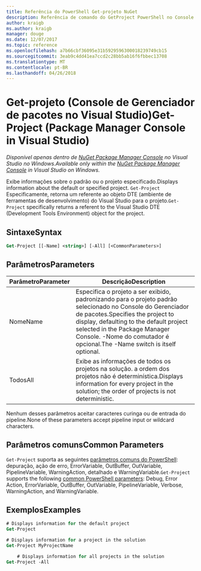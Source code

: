 ```yaml
---
title: Referência do PowerShell Get-projeto NuGet
description: Referência de comando do GetProject PowerShell no Console do Gerenciador de pacotes do NuGet no Visual Studio.
author: kraigb
ms.author: kraigb
manager: douge
ms.date: 12/07/2017
ms.topic: reference
ms.openlocfilehash: a7b66cbf36095e31b5929596300018239749cb15
ms.sourcegitcommit: 3eab9c4dd41ea7ccd2c28bb5ab16f6fbbec13708
ms.translationtype: MT
ms.contentlocale: pt-BR
ms.lasthandoff: 04/26/2018
---
```

# <a name="get-project-package-manager-console-in-visual-studio"></a><span data-ttu-id="46ff2-103">Get-projeto (Console de Gerenciador de pacotes no Visual Studio)</span><span class="sxs-lookup"><span data-stu-id="46ff2-103">Get-Project (Package Manager Console in Visual Studio)</span></span>

<span data-ttu-id="46ff2-104">*Disponível apenas dentro de [NuGet Package Manager Console](package-manager-console.md) no Visual Studio no Windows.*</span><span class="sxs-lookup"><span data-stu-id="46ff2-104">*Available only within the [NuGet Package Manager Console](package-manager-console.md) in Visual Studio on Windows.*</span></span>

<span data-ttu-id="46ff2-105">Exibe informações sobre o padrão ou o projeto especificado.</span><span class="sxs-lookup"><span data-stu-id="46ff2-105">Displays information about the default or specified project.</span></span> <span data-ttu-id="46ff2-106">`Get-Project` Especificamente, retorna um referente ao objeto DTE (ambiente de ferramentas de desenvolvimento) do Visual Studio para o projeto.</span><span class="sxs-lookup"><span data-stu-id="46ff2-106">`Get-Project` specifically returns a referent to the Visual Studio DTE (Development Tools Environment) object for the project.</span></span>

## <a name="syntax"></a><span data-ttu-id="46ff2-107">Sintaxe</span><span class="sxs-lookup"><span data-stu-id="46ff2-107">Syntax</span></span>

```ps
Get-Project [[-Name] <string>] [-All] [<CommonParameters>]
```

## <a name="parameters"></a><span data-ttu-id="46ff2-108">Parâmetros</span><span class="sxs-lookup"><span data-stu-id="46ff2-108">Parameters</span></span>

| <span data-ttu-id="46ff2-109">Parâmetro</span><span class="sxs-lookup"><span data-stu-id="46ff2-109">Parameter</span></span> | <span data-ttu-id="46ff2-110">Descrição</span><span class="sxs-lookup"><span data-stu-id="46ff2-110">Description</span></span> |
| --- | --- |
| <span data-ttu-id="46ff2-111">Nome</span><span class="sxs-lookup"><span data-stu-id="46ff2-111">Name</span></span> | <span data-ttu-id="46ff2-112">Especifica o projeto a ser exibido, padronizando para o projeto padrão selecionado no Console do Gerenciador de pacotes.</span><span class="sxs-lookup"><span data-stu-id="46ff2-112">Specifies the project to display, defaulting to the default project selected in the Package Manager Console.</span></span> <span data-ttu-id="46ff2-113">-Nome do comutador é opcional.</span><span class="sxs-lookup"><span data-stu-id="46ff2-113">The -Name switch is itself optional.</span></span> |
| <span data-ttu-id="46ff2-114">Todos</span><span class="sxs-lookup"><span data-stu-id="46ff2-114">All</span></span> | <span data-ttu-id="46ff2-115">Exibe as informações de todos os projetos na solução. a ordem dos projetos não é determinística.</span><span class="sxs-lookup"><span data-stu-id="46ff2-115">Displays information for every project in the solution; the order of projects is not deterministic.</span></span> |

<span data-ttu-id="46ff2-116">Nenhum desses parâmetros aceitar caracteres curinga ou de entrada do pipeline.</span><span class="sxs-lookup"><span data-stu-id="46ff2-116">None of these parameters accept pipeline input or wildcard characters.</span></span>

## <a name="common-parameters"></a><span data-ttu-id="46ff2-117">Parâmetros comuns</span><span class="sxs-lookup"><span data-stu-id="46ff2-117">Common Parameters</span></span>

<span data-ttu-id="46ff2-118">`Get-Project` suporta as seguintes [parâmetros comuns do PowerShell](http://go.microsoft.com/fwlink/?LinkID=113216): depuração, ação de erro, ErrorVariable, OutBuffer, OutVariable, PipelineVariable, WarningAction, detalhado e WarningVariable.</span><span class="sxs-lookup"><span data-stu-id="46ff2-118">`Get-Project` supports the following [common PowerShell parameters](http://go.microsoft.com/fwlink/?LinkID=113216): Debug, Error Action, ErrorVariable, OutBuffer, OutVariable, PipelineVariable, Verbose, WarningAction, and WarningVariable.</span></span>

## <a name="examples"></a><span data-ttu-id="46ff2-119">Exemplos</span><span class="sxs-lookup"><span data-stu-id="46ff2-119">Examples</span></span>

```ps
# Displays information for the default project
Get-Project

# Displays information for a project in the solution
Get-Project MyProjectName

    # Displays information for all projects in the solution
Get-Project -All
```